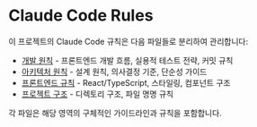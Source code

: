 # Claude Code Rules

이 프로젝트의 Claude Code 규칙은 다음 파일들로 분리하여 관리합니다:

- [개발 원칙](./.claude/development.md) - 프론트엔드 개발 흐름, 실용적 테스트 전략, 커밋 규칙
- [아키텍처 원칙](./.claude/architecture.md) - 설계 원칙, 의사결정 기준, 단순성 가이드
- [프론트엔드 규칙](./.claude/frontend.md) - React/TypeScript, 스타일링, 컴포넌트 구조
- [프로젝트 구조](./.claude/project-structure.md) - 디렉토리 구조, 파일 명명 규칙

각 파일은 해당 영역의 구체적인 가이드라인과 규칙을 포함합니다.
